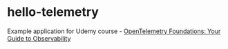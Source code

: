 # hello-telemetry






Example application for Udemy course - [OpenTelemetry Foundations: Your Guide to Observability](https://www.udemy.com/course/opentelemetry-foundations)

